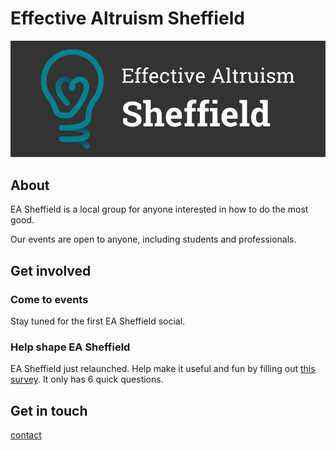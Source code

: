 # Effective Altruism Sheffield

![image](media/banner.png)

## About
EA Sheffield is a local group for anyone interested in how to do the most good.

Our events are open to anyone, including students and professionals.


## Get involved

### Come to events
Stay tuned for the first EA Sheffield social.

### Help shape EA Sheffield
EA Sheffield just relaunched. Help make it useful and fun by filling out [this survey](https://docs.google.com/forms/d/e/1FAIpQLSdTg_4Kd4_gsR5NQWZrJ-EzCf6ZYlNuDrpIHyet1A4u9fHk8A/viewform). It only has 6 quick questions.

## Get in touch
[contact](contact)
